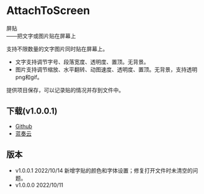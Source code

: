 # AttachToScreen
屏贴    
   ——把文字或图片贴在屏幕上
   
支持不限数量的文字图片同时贴在屏幕上。    
    
* 文字支持调节字号、段落宽度、透明度、置顶。无背景。
* 图片支持调节缩放、水平翻转、动图速度、透明度、置顶。无背景，支持透明png和gif。

提供项目保存，可以记录贴的情况并存到文件中。


## 下载(v1.0.0.1)
* [Github](https://github.com/tp1415926535/AttachToScreen/raw/main/%E5%B1%8F%E8%B4%B4v1.0.0.1.zip)
* [蓝奏云](https://wwp.lanzouw.com/idb2N0du6tpe)


## 版本
* v1.0.0.1  2022/10/14 新增字贴的颜色和字体设置；修复打开文件时未清空的问题。
* v1.0.0.0  2022/10/11 
